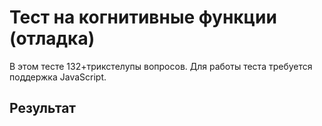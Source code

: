 # Тест на когнитивные функции (отладка)

В этом тесте 132+трикстелупы вопросов. Для работы теста требуется поддержка JavaScript.

<div id="test_contents">
</div>

## Результат

<div id="res">
</div>

<script src="jquery.js"></script>
<script src="test.js"></script>
<script src="mbti2.js"></script>
